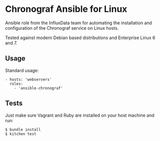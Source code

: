 # Chronograf Ansible for Linux

Ansible role from the InfluxData team for automating the installation and configuration of the Chronograf service on Linux hosts.

Tested against modern Debian based distributions and Enterprise Linux 6 and 7.

## Usage

Standard usage:

```
- hosts: 'webservers'
  roles:
    - 'ansible-chronograf'
```

## Tests

Just make sure Vagrant and Ruby are installed on your host machine and run:

```
$ bundle install
$ kitchen test
```
